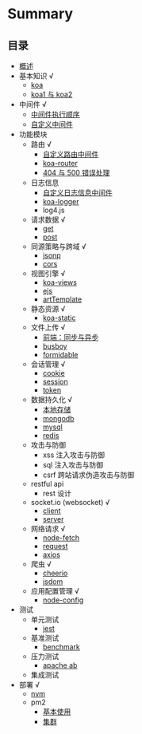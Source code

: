 # Summary

## 目录

* [概述](README.md)
* 基本知识 √
  * [koa](./doc/基本知识/koa.md)
  * [koa1 与 koa2](./doc/基本知识/koa1与koa2.md)
* 中间件 √
  * [中间件执行顺序](./doc/中间件/中间件执行顺序.md)
  * [自定义中间件](./doc/中间件/自定义中间件.md)
* 功能模块
  * 路由 √
    * [自定义路由中间件](./doc/功能模块/路由/自定义路由中间件.md)
    * [koa-router](./doc/功能模块/路由/koa-router.md)
    * [404 与 500 错误处理](./doc/功能模块/路由/404与500错误处理.md)
  * 日志信息
    * [自定义日志信息中间件](./doc/功能模块/日志信息/自定义日志信息中间件.md)
    * [koa-logger](./doc/功能模块/日志信息/koa-logger.md)
    * log4.js
  * 请求数据 √
    * [get](./doc/功能模块/请求数据/get.md)
    * [post](./doc/功能模块/请求数据/post.md)
  * 同源策略与跨域 √
    * [jsonp](./doc/功能模块/同源策略与跨域/jsonp.md)
    * [cors](./doc/功能模块/同源策略与跨域/cors.md)
  * 视图引擎 √
    * [koa-views](./doc/功能模块/视图引擎/koa-views.md)
    * [ejs](./doc/功能模块/视图引擎/ejs.md)
    * [artTemplate](./doc/功能模块/视图引擎/artTemplate.md)
  * 静态资源 √
    * [koa-static](./doc/功能模块/静态资源/koa-static.md)
  * 文件上传 √
    * [前端：同步与异步](./doc/功能模块/文件上传/前端：同步与异步.md)
    * [busboy](./doc/功能模块/文件上传/busboy.md)
    * [formidable](./doc/功能模块/文件上传/formidable.md)
  * 会话管理 √
    * [cookie](./doc/功能模块/会话管理/cookie.md)
    * [session](./doc/功能模块/会话管理/session.md)
    * [token](./doc/功能模块/会话管理/token.md)
  * 数据持久化 √
    * [本地存储](./doc/功能模块/数据持久化/本地存储.md)
    * [mongodb](./doc/功能模块/数据持久化/mongodb.md)
    * [mysql](./doc/功能模块/数据持久化/mysql.md)
    * [redis](./doc/功能模块/数据持久化/redis.md)
  * 攻击与防御
    * xss 注入攻击与防御
    * sql 注入攻击与防御
    * csrf 跨站请求伪造攻击与防御
  * restful api
    * rest 设计
  * socket.io \(websocket\) √
    * [client](./doc/功能模块/socket.io/client.md)
    * [server](./doc/功能模块/socket.io/server.md)
  * 网络请求 √
    * [node-fetch](./doc/功能模块/网络请求/node-fetch.md)
    * [request](./doc/功能模块/网络请求/request.md)
    * [axios](./doc/功能模块/网络请求/axios.md)
  * 爬虫 √
    * [cheerio](./doc/功能模块/爬虫/cheerio.md)
    * [jsdom](./doc/功能模块/爬虫/jsdom.md)
  * 应用配置管理 √
    * [node-config](./doc/功能模块/应用配置管理/node-config.md)
* 测试
  * 单元测试
    * [jest](./doc/测试/单元测试/jest.md)
  * 基准测试
    * [benchmark](./doc/测试/基准测试/benchmark.md)
  * 压力测试
    * [apache ab](./doc/测试/压力测试/apache-ab.md)
  * 集成测试
* 部署 √
  * [nvm](./doc/部署/nvm.md)
  * pm2
    * [基本使用](./doc/部署/pm2/基本使用.md)
    * [集群](./doc/部署/pm2/集群.md)

